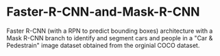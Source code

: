 # Faster-R-CNN-and-Mask-R-CNN

Faster R-CNN (with a RPN to predict bounding boxes) architecture with a Mask R-CNN branch to identify and segment cars and people in a "Car & Pedestrain" image dataset obtained from the orginial COCO dataset.
